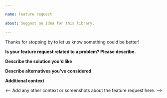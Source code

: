 ```yaml
---

name: Feature request

about: Suggest an idea for this library.

---
```


Thanks for stopping by to let us know something could be better!

 **Is your feature request related to a problem? Please describe.**

<!-- A clear and concise description of what the problem is. Ex. I'm always frustrated when [...] -->

 **Describe the solution you'd like**

<!-- A clear and concise description of what you want to happen. -->

 **Describe alternatives you've considered**

<!-- A clear and concise description of any alternative solutions or features you've considered. -->

 **Additional context**

<-- Add any other context or screenshots about the feature request here. -->
